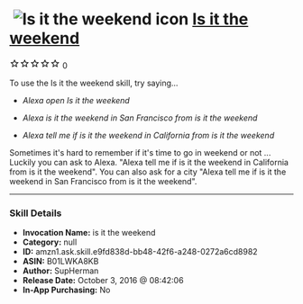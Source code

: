 # &nbsp;<img src="skill_icon" alt="Is it the weekend icon" width="36"> [Is it the weekend](http://alexa.amazon.com/#skills/amzn1.ask.skill.e9fd838d-bb48-42f6-a248-0272a6cd8982)
![0 stars](../../images/ic_star_border_black_18dp_1x.png)![0 stars](../../images/ic_star_border_black_18dp_1x.png)![0 stars](../../images/ic_star_border_black_18dp_1x.png)![0 stars](../../images/ic_star_border_black_18dp_1x.png)![0 stars](../../images/ic_star_border_black_18dp_1x.png) 0

To use the Is it the weekend skill, try saying...

* *Alexa open Is it the weekend*

* *Alexa is it the weekend in San Francisco from is it the weekend*

* *Alexa tell me if is it the weekend in California from is it the weekend*

Sometimes it's hard to remember if it's time to go in weekend or not ... Luckily you can ask to Alexa. "Alexa tell me if is it the weekend in California from is it the weekend". 
You can also ask for a city "Alexa tell me if is it the weekend in San Francisco from is it the weekend".

***

### Skill Details

* **Invocation Name:** is it the weekend
* **Category:** null
* **ID:** amzn1.ask.skill.e9fd838d-bb48-42f6-a248-0272a6cd8982
* **ASIN:** B01LWKA8KB
* **Author:** SupHerman
* **Release Date:** October 3, 2016 @ 08:42:06
* **In-App Purchasing:** No
